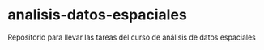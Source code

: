 # analisis-datos-espaciales
Repositorio para llevar las tareas del curso de análisis de datos espaciales
